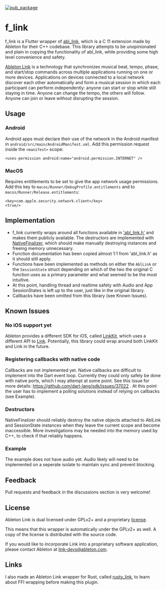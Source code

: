 [![pub_package](https://img.shields.io/pub/v/f_link.svg?color=blue)](https://pub.dartlang.org/packages/f_link)

# f_link

f_link is a Flutter wrapper of [abl_link](https://github.com/Ableton/link/tree/master/extensions/abl_link), which is a C 11 extension made by Ableton for their C++ codebase.
This library attempts to be unopinionated and plain in
copying the functionality of abl_link, while providing some high level convenience and safety.

[Ableton Link](https://ableton.github.io/link) is a technology that synchronizes musical beat, tempo,
phase, and start/stop commands across multiple applications running
on one or more devices. Applications on devices connected to a local
network discover each other automatically and form a musical session
in which each participant can perform independently: anyone can start
or stop while still staying in time. Anyone can change the tempo, the
others will follow. Anyone can join or leave without disrupting the session.

## Usage

### Android

Android apps must declare their use of the network in the Android manifest in `android/src/main/AndroidManifest.xml`. Add this permission request inside the `<manifest>` scope:

```
<uses-permission android:name="android.permission.INTERNET" />
```

### MacOS

Requires entitlements to be set to give the app network usage permissions. Add this key to `macos/Runner/DebugProfile.entitlements` and to `macos/Runner/Release.entitlements`:

```
<key>com.apple.security.network.client</key>
<true/>
```

## Implementation

- f_link currently wraps around all functions available in ['abl_link.h'](https://github.com/Ableton/link/blob/master/extensions/abl_link/include/abl_link.h) and makes them publicly available. The destructors are implemented with [NativeFinalizer](https://api.dart.dev/stable/2.18.2/dart-ffi/NativeFinalizer-class.html), which should make manually destroying instances and freeing memory unnecessary.
- Function documentation has been copied almost 1:1 from 'abl_link.h' as it should still apply.
- Functions have been implemented as methods on either the `AblLink` or the `SessionState` struct depending on which of the two the original C function uses as a primary parameter and what seemed to be the most intuitive.
- At this point, handling thread and realtime safety with Audio and App SessionStates is left up to the user, just like in the original library.
- Callbacks have been omitted from this library (see Known Issues).

## Known Issues

### No iOS support yet

Ableton provides a different SDK for iOS, called [LinkKit](https://github.com/Ableton/LinkKit), which uses a different API to [Link](https://github.com/Ableton/link). Potentially, this library could wrap around both LinkKit and Link in the future.

### Registering callbacks with native code

Callbacks are not implemented yet. Native callbacks are difficult to implement into the Dart event loop. Currently they could only safely be done with native ports, which I may attempt at some point. See this Issue for more details: https://github.com/dart-lang/sdk/issues/37022 . At this point the user has to implement a polling solutions instead of relying on callbacks (see Example).

### Destructors

NativeFinalizer should reliably destroy the native objects attached to AblLink and SessionState instances when they leave the current scope and become inaccessible. More investigations may be needed into the memory used by C++, to check if that reliably happens.

### Example

The example does not have audio yet. Audio likely will need to be implemented on a seperate isolate to maintain sync and prevent blocking.

## Feedback

Pull requests and feedback in the discussions section is very welcome!

## License

Ableton Link is dual licensed under GPLv2+ and a proprietary [license](https://github.com/Ableton/link/blob/master/LICENSE.md).

This means that this wrapper is automatically under the GPLv2+ as well. A copy of the license is distributed with the source code.

If you would like to incorporate Link into a proprietary software application, please contact Ableton at <link-devs@ableton.com>.

## Links

I also made an Ableton Link wrapper for Rust, called [rusty_link](https://crates.io/crates/rusty_link), to learn about FFI wrapping before making this plugin.
